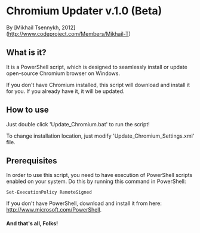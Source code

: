 # Chromium Updater v.1.0 (Beta)

By [Mikhail Tsennykh, 2012] (http://www.codeproject.com/Members/Mikhail-T)

## What is it?

It is a PowerShell script, which is designed to seamlessly install or update open-source
Chromium browser on Windows.

If you don't have Chromium installed, this script will download and install it for you.
If you already have it, it will be updated.

## How to use

Just double click 'Update_Chromium.bat' to run the script!

To change installation location, just modify 'Update_Chromium_Settings.xml' file.

## Prerequisites

In order to use this script, you need to have execution of PowerShell scripts
enabled on your system. Do this by running this command in PowerShell:

    Set-ExecutionPolicy RemoteSigned

If you don't have PowerShell, download and install it from here: http://www.microsoft.com/PowerShell.

#### And that's all, Folks!
